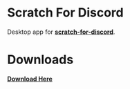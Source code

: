 # Scratch For Discord

Desktop app for **[scratch-for-discord](https://scratch-for-discord.netlify.app)**.

# Downloads

**[Download Here](https://github.com/DevSnowflake/scratch-for-discord-app/releases/latest "Download")**